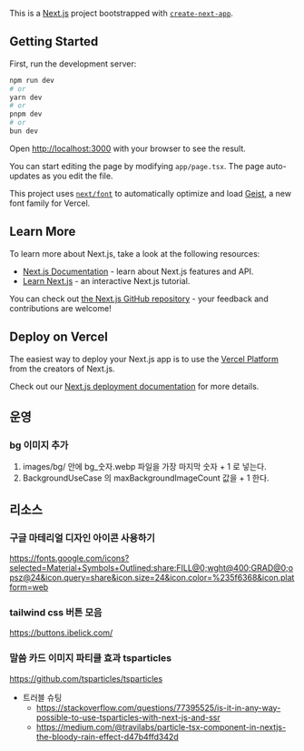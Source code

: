 This is a [Next.js](https://nextjs.org) project bootstrapped with [`create-next-app`](https://nextjs.org/docs/app/api-reference/cli/create-next-app).

## Getting Started

First, run the development server:

```bash
npm run dev
# or
yarn dev
# or
pnpm dev
# or
bun dev
```

Open [http://localhost:3000](http://localhost:3000) with your browser to see the result.

You can start editing the page by modifying `app/page.tsx`. The page auto-updates as you edit the file.

This project uses [`next/font`](https://nextjs.org/docs/app/building-your-application/optimizing/fonts) to automatically optimize and load [Geist](https://vercel.com/font), a new font family for Vercel.

## Learn More

To learn more about Next.js, take a look at the following resources:

- [Next.js Documentation](https://nextjs.org/docs) - learn about Next.js features and API.
- [Learn Next.js](https://nextjs.org/learn) - an interactive Next.js tutorial.

You can check out [the Next.js GitHub repository](https://github.com/vercel/next.js) - your feedback and contributions are welcome!

## Deploy on Vercel

The easiest way to deploy your Next.js app is to use the [Vercel Platform](https://vercel.com/new?utm_medium=default-template&filter=next.js&utm_source=create-next-app&utm_campaign=create-next-app-readme) from the creators of Next.js.

Check out our [Next.js deployment documentation](https://nextjs.org/docs/app/building-your-application/deploying) for more details.

## 운영

### bg 이미지 추가
1. images/bg/ 안에 bg_숫자.webp 파일을 가장 마지막 숫자 + 1 로 넣는다.
2. BackgroundUseCase 의 maxBackgroundImageCount 값을 + 1 한다.

## 리소스

### 구글 마테리얼 디자인 아이콘 사용하기
https://fonts.google.com/icons?selected=Material+Symbols+Outlined:share:FILL@0;wght@400;GRAD@0;opsz@24&icon.query=share&icon.size=24&icon.color=%235f6368&icon.platform=web

### tailwind css 버튼 모음
https://buttons.ibelick.com/

### 말씀 카드 이미지 파티클 효과 tsparticles
https://github.com/tsparticles/tsparticles

- 트러블 슈팅
   - https://stackoverflow.com/questions/77395525/is-it-in-any-way-possible-to-use-tsparticles-with-next-js-and-ssr
   - https://medium.com/@travilabs/particle-tsx-component-in-nextjs-the-bloody-rain-effect-d47b4ffd342d

